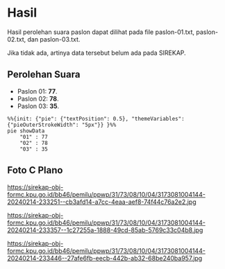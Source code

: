 # Hasil

Hasil perolehan suara paslon dapat dilihat pada file paslon-01.txt, paslon-02.txt, dan paslon-03.txt.

Jika tidak ada, artinya data tersebut belum ada pada SIREKAP.

## Perolehan Suara

 * Paslon 01: **77**.
 * Paslon 02: **78**.
 * Paslon 03: **35**.

```mermaid
%%{init: {"pie": {"textPosition": 0.5}, "themeVariables": {"pieOuterStrokeWidth": "5px"}} }%%
pie showData
    "01" : 77
    "02" : 78
    "03" : 35
```
## Foto C Plano

https://sirekap-obj-formc.kpu.go.id/bb46/pemilu/ppwp/31/73/08/10/04/3173081004144-20240214-233251--cb3afd14-a7cc-4eaa-aef8-74f44c76a2e2.jpg

https://sirekap-obj-formc.kpu.go.id/bb46/pemilu/ppwp/31/73/08/10/04/3173081004144-20240214-233357--1c27255a-1888-49cd-85ab-5769c33c04b8.jpg

https://sirekap-obj-formc.kpu.go.id/bb46/pemilu/ppwp/31/73/08/10/04/3173081004144-20240214-233446--27afe6fb-eecb-442b-ab32-68be240ba957.jpg
